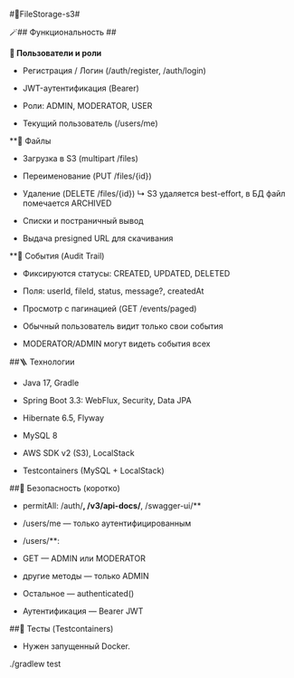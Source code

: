 #📂FileStorage-s3#

🪄## Функциональность ##

**👤 Пользователи и роли**

- Регистрация / Логин (/auth/register, /auth/login)

- JWT-аутентификация (Bearer)

- Роли: ADMIN, MODERATOR, USER

- Текущий пользователь (/users/me)

**📁 Файлы

- Загрузка в S3 (multipart /files)

- Переименование (PUT /files/{id})

- Удаление (DELETE /files/{id})
↳ S3 удаляется best-effort, в БД файл помечается ARCHIVED

- Списки и постраничный вывод

- Выдача presigned URL для скачивания

**📜 События (Audit Trail)

- Фиксируются статусы: CREATED, UPDATED, DELETED

- Поля: userId, fileId, status, message?, createdAt

- Просмотр c пагинацией (GET /events/paged)

- Обычный пользователь видит только свои события

- MODERATOR/ADMIN могут видеть события всех

##🪜 Технологии

- Java 17, Gradle

- Spring Boot 3.3: WebFlux, Security, Data JPA

- Hibernate 6.5, Flyway

- MySQL 8

- AWS SDK v2 (S3), LocalStack

- Testcontainers (MySQL + LocalStack)

##🔐 Безопасность (коротко)

- permitAll: /auth/**, /v3/api-docs/**, /swagger-ui/**

- /users/me — только аутентифицированным

- /users/**:

- GET — ADMIN или MODERATOR

- другие методы — только ADMIN

- Остальное — authenticated()

- Аутентификация — Bearer JWT

##🧪 Тесты (Testcontainers)

- Нужен запущенный Docker.

./gradlew test
